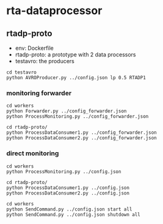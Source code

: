# rta-dataprocessor

## rtadp-proto
- env: Dockerfile
- rtadp-proto: a prototype with 2 data processors
- testavro: the producers


```
cd testavro
python AVROProducer.py ../config.json lp 0.5 RTADP1
```

### monitoring forwarder
```
cd workers
python Forwarder.py ../config_forwarder.json
python ProcessMonitoring.py ../config_forwarder.json
```

```
cd rtadp-proto/
python ProcessDataConsumer1.py ../config_forwarder.json
python ProcessDataConsumer2.py ../config_forwarder.json  
```

### direct monitoring
```
cd workers
python ProcessMonitoring.py ../config.json
```

```
cd rtadp-proto/
python ProcessDataConsumer1.py ../config.json
python ProcessDataConsumer2.py ../config.json  
```

```
cd workers
python SendCommand.py ../config.json start all
python SendCommand.py ../config.json shutdown all
```